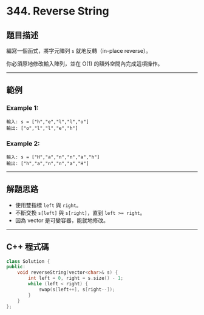# 344. Reverse String

## 題目描述

編寫一個函式，將字元陣列 `s` 就地反轉（in-place reverse）。

你必須原地修改輸入陣列，並在 O(1) 的額外空間內完成這項操作。

---

## 範例

### Example 1:

```
輸入: s = ["h","e","l","l","o"]
輸出: ["o","l","l","e","h"]
```

### Example 2:

```
輸入: s = ["H","a","n","n","a","h"]
輸出: ["h","a","n","n","a","H"]
```

---

## 解題思路

* 使用雙指標 `left` 與 `right`。
* 不斷交換 `s[left]` 與 `s[right]`，直到 `left >= right`。
* 因為 vector<char> 是可變容器，能就地修改。

---

## C++ 程式碼

```cpp
class Solution {
public:
    void reverseString(vector<char>& s) {
        int left = 0, right = s.size() - 1;
        while (left < right) {
            swap(s[left++], s[right--]);
        }
    }
};
```
